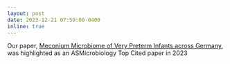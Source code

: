 ```yaml
---
layout: post
date: 2023-12-21 07:59:00-0400
inline: true
---
```


Our paper, [Meconium Microbiome of Very Preterm Infants across Germany](https://journals.asm.org/doi/10.1128/msphere.00808-21), was highlighted as an ASMicrobiology Top Cited paper in 2023
